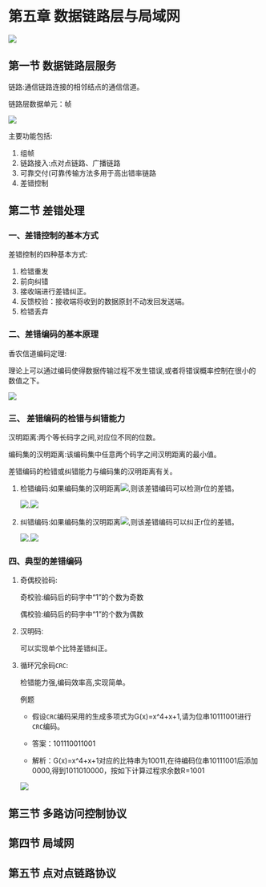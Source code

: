 # 第五章 数据链路层与局域网

![](F:\自考\计算机网络原理\img\2020-06-08_111529.jpg)

## 第一节 数据链路层服务

链路:通信链路连接的相邻结点的通信信道。

链路层数据单元：帧

![](F:\自考\计算机网络原理\img\2020-06-08_111714.jpg)

主要功能包括:

1. 组帧
2. 链路接入:点对点链路、广播链路
3. 可靠交付(可靠传输方法多用于高出错率链路
4. 差错控制

## 第二节 差错处理

 ### 一、差错控制的基本方式

差错控制的四种基本方式:

1. 检错重发
2. 前向纠错
3. 接收端进行差错纠正。
4. 反馈校验：接收端将收到的数据原封不动发回发送端。
5. 检错丢弃

###  二、差错编码的基本原理

香农信道编码定理:

理论上可以通过编码使得数据传输过程不发生错误,或者将错误概率控制在很小的数值之下。

![](F:\自考\计算机网络原理\img\2020-06-08_112336.jpg)

### 三、 差错编码的检错与纠错能力

汉明距离:两个等长码字之间,对应位不同的位数。

编码集的汉明距离:该编码集中任意两个码字之间汉明距离的最小值。

差错编码的检错或纠错能力与编码集的汉明距离有关。

1. 检错编码:如果编码集的汉明距离![](F:\自考\计算机网络原理\img\2020-06-08_112618.jpg),则该差错编码可以检测r位的差错。

   ![](F:\自考\计算机网络原理\img\2020-06-08_112550.jpg).![](F:\自考\计算机网络原理\img\2020-06-08_112624.jpg)

2. 纠错编码:如果编码集的汉明距离![](F:\自考\计算机网络原理\img\2020-06-08_112631.jpg),则该差错编码可以纠正r位的差错。

   ![](F:\自考\计算机网络原理\img\2020-06-08_112608.jpg).![](F:\自考\计算机网络原理\img\2020-06-08_112636.jpg)

###  四、典型的差错编码

1. 奇偶校验码:

   奇校验:编码后的码字中“1”的个数为奇数

   偶校验:编码后的码字中“1”的个数为偶数

2. 汉明码:

   可以实现单个比特差错纠正。

3. 循环冗余码`CRC`:

   检错能力强,编码效率高,实现简单。

   例题

   - 假设`CRC`编码采用的生成多项式为G(x)=x^4+x+1,请为位串10111001进行`CRC`编码。

   - 答案：101110011001

   -  解析：G(x)=x^4+x+1对应的比特串为10011,在待编码位串10111001后添加0000,得到1011010000，按如下计算过程求余数R=1001

     ![](F:\自考\计算机网络原理\img\2020-06-08_114258.jpg)

## 第三节 多路访问控制协议

## 第四节 局域网

## 第五节 点对点链路协议